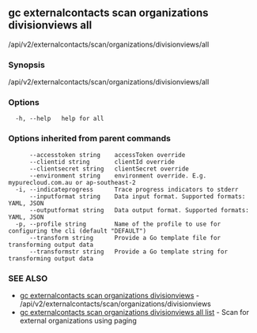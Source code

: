 ## gc externalcontacts scan organizations divisionviews all

/api/v2/externalcontacts/scan/organizations/divisionviews/all

### Synopsis

/api/v2/externalcontacts/scan/organizations/divisionviews/all

### Options

```
  -h, --help   help for all
```

### Options inherited from parent commands

```
      --accesstoken string    accessToken override
      --clientid string       clientId override
      --clientsecret string   clientSecret override
      --environment string    environment override. E.g. mypurecloud.com.au or ap-southeast-2
  -i, --indicateprogress      Trace progress indicators to stderr
      --inputformat string    Data input format. Supported formats: YAML, JSON
      --outputformat string   Data output format. Supported formats: YAML, JSON
  -p, --profile string        Name of the profile to use for configuring the cli (default "DEFAULT")
      --transform string      Provide a Go template file for transforming output data
      --transformstr string   Provide a Go template string for transforming output data
```

### SEE ALSO

* [gc externalcontacts scan organizations divisionviews](gc_externalcontacts_scan_organizations_divisionviews.html)	 - /api/v2/externalcontacts/scan/organizations/divisionviews
* [gc externalcontacts scan organizations divisionviews all list](gc_externalcontacts_scan_organizations_divisionviews_all_list.html)	 - Scan for external organizations using paging


